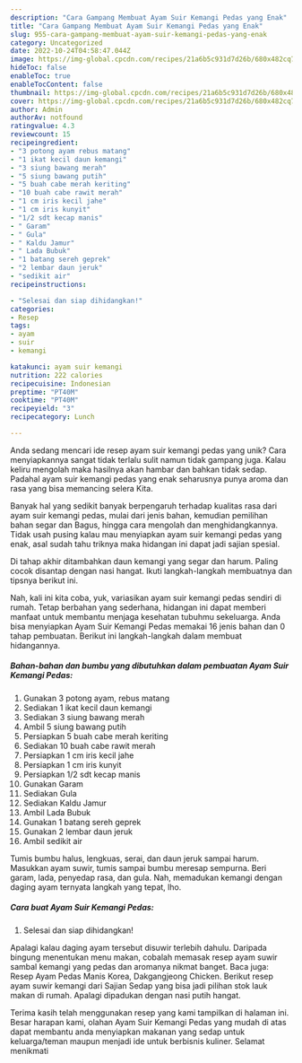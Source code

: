 ```yaml
---
description: "Cara Gampang Membuat Ayam Suir Kemangi Pedas yang Enak"
title: "Cara Gampang Membuat Ayam Suir Kemangi Pedas yang Enak"
slug: 955-cara-gampang-membuat-ayam-suir-kemangi-pedas-yang-enak
category: Uncategorized
date: 2022-10-24T04:58:47.044Z
image: https://img-global.cpcdn.com/recipes/21a6b5c931d7d26b/680x482cq70/ayam-suir-kemangi-pedas-foto-resep-utama.jpg
hideToc: false
enableToc: true
enableTocContent: false
thumbnail: https://img-global.cpcdn.com/recipes/21a6b5c931d7d26b/680x482cq70/ayam-suir-kemangi-pedas-foto-resep-utama.jpg
cover: https://img-global.cpcdn.com/recipes/21a6b5c931d7d26b/680x482cq70/ayam-suir-kemangi-pedas-foto-resep-utama.jpg
author: Admin
authorAv: notfound
ratingvalue: 4.3
reviewcount: 15
recipeingredient:
- "3 potong ayam rebus matang"
- "1 ikat kecil daun kemangi"
- "3 siung bawang merah"
- "5 siung bawang putih"
- "5 buah cabe merah keriting"
- "10 buah cabe rawit merah"
- "1 cm iris kecil jahe"
- "1 cm iris kunyit"
- "1/2 sdt kecap manis"
- " Garam"
- " Gula"
- " Kaldu Jamur"
- " Lada Bubuk"
- "1 batang sereh geprek"
- "2 lembar daun jeruk"
- "sedikit air"
recipeinstructions:

- "Selesai dan siap dihidangkan!"
categories:
- Resep
tags:
- ayam
- suir
- kemangi

katakunci: ayam suir kemangi 
nutrition: 222 calories
recipecuisine: Indonesian
preptime: "PT40M"
cooktime: "PT40M"
recipeyield: "3"
recipecategory: Lunch

---
```





Anda sedang mencari ide resep ayam suir kemangi pedas yang unik? Cara menyiapkannya sangat tidak terlalu sulit namun tidak gampang juga. Kalau keliru mengolah maka hasilnya akan hambar dan bahkan tidak sedap. Padahal ayam suir kemangi pedas yang enak seharusnya punya aroma dan rasa yang bisa memancing selera Kita.





Banyak hal yang sedikit banyak berpengaruh terhadap kualitas rasa dari ayam suir kemangi pedas, mulai dari jenis bahan, kemudian pemilihan bahan segar dan Bagus, hingga cara mengolah dan menghidangkannya. Tidak usah pusing kalau mau menyiapkan ayam suir kemangi pedas yang enak,      asal sudah tahu triknya maka hidangan ini dapat jadi sajian spesial.














Di tahap akhir ditambahkan daun kemangi yang segar dan harum. Paling cocok disantap dengan nasi hangat. Ikuti langkah-langkah membuatnya dan tipsnya berikut ini.






Nah, kali ini kita coba, yuk, variasikan ayam suir kemangi pedas sendiri di rumah. Tetap berbahan yang sederhana, hidangan ini dapat memberi manfaat untuk membantu menjaga kesehatan tubuhmu sekeluarga. Anda bisa menyiapkan Ayam Suir Kemangi Pedas memakai 16 jenis bahan dan 0 tahap pembuatan. Berikut ini langkah-langkah dalam membuat hidangannya.

<!--inarticleads1-->

##### Bahan-bahan dan bumbu yang dibutuhkan dalam pembuatan Ayam Suir Kemangi Pedas:

1. Gunakan 3 potong ayam, rebus matang
1. Sediakan 1 ikat kecil daun kemangi
1. Sediakan 3 siung bawang merah
1. Ambil 5 siung bawang putih
1. Persiapkan 5 buah cabe merah keriting
1. Sediakan 10 buah cabe rawit merah
1. Persiapkan 1 cm iris kecil jahe
1. Persiapkan 1 cm iris kunyit
1. Persiapkan 1/2 sdt kecap manis
1. Gunakan  Garam
1. Sediakan  Gula
1. Sediakan  Kaldu Jamur
1. Ambil  Lada Bubuk
1. Gunakan 1 batang sereh geprek
1. Gunakan 2 lembar daun jeruk
1. Ambil sedikit air


Tumis bumbu halus, lengkuas, serai, dan daun jeruk sampai harum. Masukkan ayam suwir, tumis sampai bumbu meresap sempurna. Beri garam, lada, penyedap rasa, dan gula. Nah, memadukan kemangi dengan daging ayam ternyata langkah yang tepat, lho. 

<!--inarticleads2-->

##### Cara buat Ayam Suir Kemangi Pedas:


1. Selesai dan siap dihidangkan!

Apalagi kalau daging ayam tersebut disuwir terlebih dahulu. Daripada bingung menentukan menu makan, cobalah memasak resep ayam suwir sambal kemangi yang pedas dan aromanya nikmat banget. Baca juga: Resep Ayam Pedas Manis Korea, Dakgangjeong Chicken. Berikut resep ayam suwir kemangi dari Sajian Sedap yang bisa jadi pilihan stok lauk makan di rumah. Apalagi dipadukan dengan nasi putih hangat. 

Terima kasih telah menggunakan resep yang kami tampilkan di halaman ini. Besar harapan kami, olahan Ayam Suir Kemangi Pedas yang mudah di atas dapat membantu anda menyiapkan makanan yang sedap untuk keluarga/teman maupun menjadi ide untuk berbisnis kuliner. Selamat menikmati
